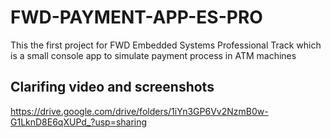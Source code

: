 # FWD-PAYMENT-APP-ES-PRO
This the first project for FWD Embedded Systems Professional Track which is a small console app to simulate payment process in ATM machines
## Clarifing video and screenshots
https://drive.google.com/drive/folders/1iYn3GP6Vv2NzmB0w-G1LknD8E6qXUPd_?usp=sharing
